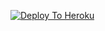 [![Deploy To Heroku](https://www.herokucdn.com/deploy/button.svg)](https://heroku.com/deploy?template=https://github.com/Radhebhaixyz/EXTRACTOR/tree/main)
                     
